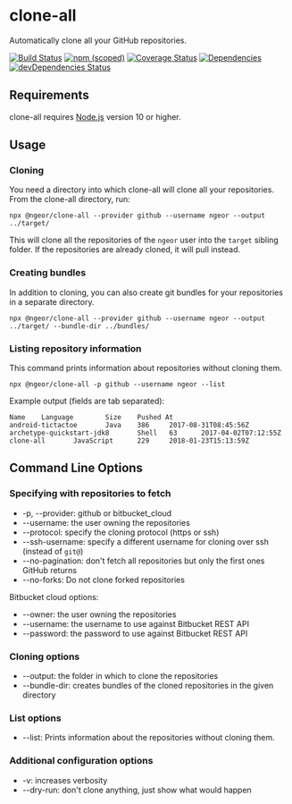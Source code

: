 clone-all
=========

Automatically clone all your GitHub repositories.

[![Build Status](https://travis-ci.org/ngeor/clone-all.svg?branch=master)](https://travis-ci.org/ngeor/clone-all)
[![npm (scoped)](https://img.shields.io/npm/v/@ngeor/clone-all.svg)](https://www.npmjs.com/package/@ngeor/clone-all)
[![Coverage Status](https://coveralls.io/repos/github/ngeor/clone-all/badge.svg)](https://coveralls.io/github/ngeor/clone-all)
[![Dependencies](https://david-dm.org/ngeor/clone-all.svg)](https://david-dm.org/ngeor/clone-all)
[![devDependencies Status](https://david-dm.org/ngeor/clone-all/dev-status.svg)](https://david-dm.org/ngeor/clone-all?type=dev)

Requirements
------------

clone-all requires [Node.js](http://nodejs.org/) version 10 or higher.

Usage
-----

### Cloning

You need a directory into which clone-all will clone all your repositories.
From the clone-all directory, run:

```
npx @ngeor/clone-all --provider github --username ngeor --output ../target/
```

This will clone all the repositories of the `ngeor` user into the `target` sibling folder.
If the repositories are already cloned, it will pull instead.

### Creating bundles

In addition to cloning, you can also create git bundles for your repositories in a separate directory.

```
npx @ngeor/clone-all --provider github --username ngeor --output ../target/ --bundle-dir ../bundles/
```

### Listing repository information

This command prints information about repositories without cloning them.

```
npx @ngeor/clone-all -p github --username ngeor --list
```

Example output (fields are tab separated):

```
Name    Language        Size    Pushed At
android-tictactoe       Java    386     2017-08-31T08:45:56Z
archetype-quickstart-jdk8       Shell   63      2017-04-02T07:12:55Z
clone-all       JavaScript      229     2018-01-23T15:13:59Z
```


Command Line Options
--------------------

### Specifying with repositories to fetch

*   -p, --provider: github or bitbucket_cloud
*   --username: the user owning the repositories
*   --protocol: specify the cloning protocol (https or ssh)
*   --ssh-username: specify a different username for cloning over ssh (instead of `git@`)
*   --no-pagination: don't fetch all repositories but only the first ones GitHub returns
*   --no-forks: Do not clone forked repositories

Bitbucket cloud options:

*   --owner: the user owning the repositories
*   --username: the username to use against Bitbucket REST API
*   --password: the password to use against Bitbucket REST API

### Cloning options

*   --output: the folder in which to clone the repositories
*   --bundle-dir: creates bundles of the cloned repositories in the given directory

### List options

*   --list: Prints information about the repositories without cloning them.

### Additional configuration options

*   -v: increases verbosity
*   --dry-run: don't clone anything, just show what would happen
